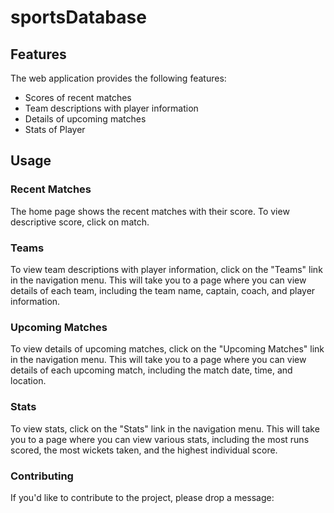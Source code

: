 # sportsDatabase

## Features
The web application provides the following features:

- Scores of recent matches
- Team descriptions with player information
- Details of upcoming matches
- Stats of Player
## Usage
### Recent Matches
The home page shows the recent matches with their score. To view descriptive score, click on match.

### Teams
To view team descriptions with player information, click on the "Teams" link in the navigation menu. This will take you to a page where you can view details of each team, including the team name, captain, coach, and player information.

### Upcoming Matches
To view details of upcoming matches, click on the "Upcoming Matches" link in the navigation menu. This will take you to a page where you can view details of each upcoming match, including the match date, time, and location.

### Stats
To view stats, click on the "Stats" link in the navigation menu. This will take you to a page where you can view various stats, including the most runs scored, the most wickets taken, and the highest individual score.

### Contributing
If you'd like to contribute to the project, please drop a message:
